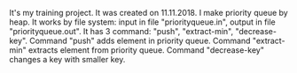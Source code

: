 It's my training project. It was created on 11.11.2018. 
I make priority queue by heap.
It works by file system: input in file "priorityqueue.in", output in file "priorityqueue.out".
It has 3 command: "push", "extract-min", "decrease-key". 
Command "push" adds element in priority queue. 
Command "extract-min" extracts element from priority queue. 
Command "decrease-key" changes a key with smaller key.
